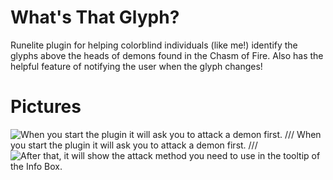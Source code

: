 # What's That Glyph?
Runelite plugin for helping colorblind individuals (like me!) identify the glyphs above the heads of demons found in the Chasm of Fire. Also has the helpful feature of notifying the user when the glyph changes!

# Pictures
![When you start the plugin it will ask you to attack a demon first.](https://github.com/user-attachments/assets/cc9092cf-7e5b-4e6b-aeca-4f5c40697b40)
///
When you start the plugin it will ask you to attack a demon first.
///
![After that, it will show the attack method you need to use in the tooltip of the Info Box.](https://github.com/user-attachments/assets/55f75b37-f983-492f-9a41-238e85b58bf1)
